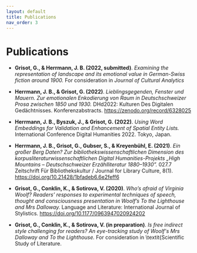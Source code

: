 ```yaml
---
layout: default
title: Publications
nav_order: 3
---
```


<!-- [Home](index.md)  | [CV](cv.md) | [Publications](publications.md) | [Scripts and coding tutorials](coding.md) | [Contact me](contacts.md) -->

# Publications

  - **Grisot, G., & Herrmann, J. B. (2022, submitted)**. *Examining the representation of landscape and its emotional value in German-Swiss fiction around 1900.* For consideration in *Journal of Cultural Analytics*
  
  - **Herrmann, J. B., & Grisot, G. (2022)**. *Lieblingsgegenden, Fenster und Mauern. Zur emotionalen Enkodierung von Raum in Deutschschweizer Prosa zwischen 1850 und 1930.* DHd2022: Kulturen Des Digitalen Gedächtnisses. Konferenzabstracts. https://zenodo.org/record/6328025
	
  - **Herrmann, J. B., Byszuk, J., & Grisot, G. (2022)**. *Using Word Embeddings for Validation and Enhancement of Spatial Entity Lists.* International Conference Digital Humanities 2022. Tokyo, Japan.
	
  - **Herrmann, J. B., Grisot, G., Gubser, S., & Kreyenbühl, E. (2021)**. *Ein großer Berg Daten? Zur bibliothekswissenschaftlichen Dimension des korpusliteraturwissenschaftlichen Digital Humanities-Projekts „High Mountains – Deutschschweizer Erzählliteratur 1880–1930”.* 027.7 Zeitschrift Für Bibliothekskultur / Journal for Library Culture, 8(1). https://doi.org/10.21428/1bfadeb6.6e2feff6
	
  - **Grisot, G., Conklin, K., & Sotirova, V. (2020)**. *Who’s afraid of Virginia Woolf? Readers’ responses to experimental techniques of speech, thought and consciousness presentation in Woolf’s To the Lighthouse and Mrs Dalloway.* Language and Literature: International Journal of Stylistics. https://doi.org/10.1177/0963947020924202
	
  - **Grisot, G., Conklin, K., & Sotirova, V. (in preparation)**. *Is free indirect style challenging for readers? An eye-tracking study of Woolf's _Mrs Dalloway_ and _To the Lighthouse_.* For consideration in \textit{Scientific Study of Literature.
